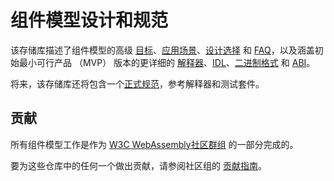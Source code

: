 # 组件模型设计和规范 


该存储库描述了组件模型的高级 [目标]、[应用场景]、[设计选择] 和 [FAQ]，以及涵盖初始最小可行产品 （MVP） 版本的更详细的 [解释器]、[IDL]、[二进制格式] 和 [ABI]。  

将来，该存储库还将包含一个[正式规范]，参考解释器和测试套件。

## 贡献

所有组件模型工作是作为 [W3C WebAssembly社区群组] 的一部分完成的。  

要为这些仓库中的任何一个做出贡献，请参阅社区组的 [贡献指南]。  

[目标]: design/high-level/Goals.md  
[应用场景]: design/high-level/UseCases.md  
[设计选择]: design/high-level/Choices.md  
[FAQ]: design/high-level/FAQ.md  
[解释器]: design/mvp/Explainer.md  
[IDL]: design/mvp/WIT.md  
[二进制格式]: design/mvp/Binary.md  
[ABI]: design/mvp/CanonicalABI.md  
[正式规范]: spec/  
[W3C WebAssembly社区群组]: https://www.w3.org/community/webassembly/  
[贡献指南]: https://webassembly.org/community/contributing/
